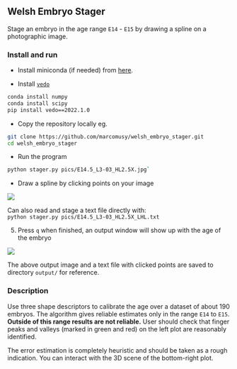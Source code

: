## Welsh Embryo Stager

Stage an embryo in the age range `E14` - `E15` by drawing a spline on a photographic image.

### Install and run

- Install miniconda (if needed) from [here](https://docs.conda.io/en/latest/miniconda.html).

- Install [`vedo`](https://vedo.embl.es/)
```bash
conda install numpy
conda install scipy
pip install vedo==2022.1.0
```

- Copy the repository locally eg. <br>
```bash
git clone https://github.com/marcomusy/welsh_embryo_stager.git
cd welsh_embryo_stager
```

- Run the program <br>
```bash
python stager.py pics/E14.5_L3-03_HL2.5X.jpg`
```

- Draw a spline by clicking points on your image

![](https://user-images.githubusercontent.com/32848391/158235171-80618fb1-ae35-4a30-8279-4dabdd35a92d.png)


Can also read and stage a text file directly with:<br>
`python stager.py pics/E14.5_L3-03_HL2.5X_LHL.txt`

5. Press `q` when finished, an output window will show up with the age of the embryo

![](https://user-images.githubusercontent.com/32848391/158235205-438510d4-6707-4e37-b9bb-17f6516244a1.png)

The above output image and a text file with clicked points are saved to directory `output/` for reference.

### Description

Use three shape descriptors to calibrate the age over a dataset of about 190 embryos.
The algorithm gives reliable estimates only in the range `E14` to `E15`.
**Outside of this range results are not reliable.**
User should check that finger peaks and valleys (marked in green and red)
on the left plot are reasonably identified.

The error estimation is completely heuristic and should be taken as a rough indication.
You can interact with the 3D scene of the bottom-right plot.


